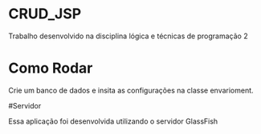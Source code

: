 # CRUD_JSP
Trabalho desenvolvido na disciplina lógica e técnicas de programação 2

# Como Rodar

Crie um banco de dados e insita as configurações na classe envarioment.

#Servidor

Essa aplicação foi desenvolvida utilizando o servidor GlassFish

